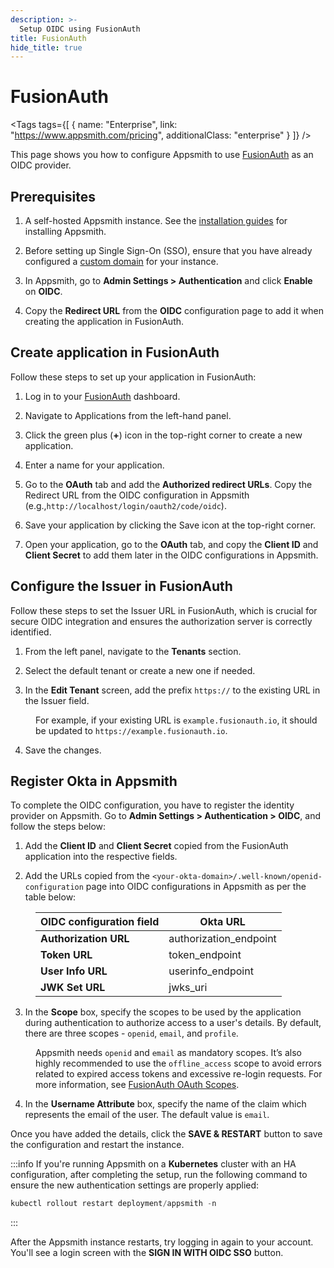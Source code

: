 ```yaml
---
description: >-
  Setup OIDC using FusionAuth
title: FusionAuth
hide_title: true
---
```

<!-- vale off -->

<div className="tag-wrapper">
 <h1>FusionAuth</h1>

<Tags
tags={[
{ name: "Enterprise", link: "https://www.appsmith.com/pricing", additionalClass: "enterprise" }
]}
/>

</div>

<!-- vale on -->

This page shows you how to configure Appsmith to use [FusionAuth](https://fusionauth.io/) as an OIDC provider.

## Prerequisites

1. A self-hosted Appsmith instance. See the [installation guides](/getting-started/setup/installation-guides) for installing Appsmith.

2. Before setting up Single Sign-On (SSO), ensure that you have already configured a [custom domain](/getting-started/setup/instance-configuration/custom-domain) for your instance.

3. In Appsmith, go to **Admin Settings > Authentication** and click **Enable** on **OIDC**.

4. Copy the **Redirect URL** from the **OIDC** configuration page to add it when creating the application in FusionAuth.

<dd>

<ZoomImage src="/img/oidc-appsmith.png" alt="OIDC configurations" caption="OIDC configurations in Appsmith" />

</dd>

## Create application in FusionAuth

Follow these steps to set up your application in FusionAuth:


 <ZoomImage src="/img/fusion-auth-app.png" alt="" caption="" />

1. Log in to your [FusionAuth](https://login.fusionauth.io/admin) dashboard.

2. Navigate to Applications from the left-hand panel.

3. Click the green plus (**+**) icon in the top-right corner to create a new application.

4. Enter a name for your application.

5. Go to the **OAuth** tab and add the **Authorized redirect URLs**. Copy the Redirect URL from the OIDC configuration in Appsmith (e.g.,`http://localhost/login/oauth2/code/oidc`).

6. Save your application by clicking the Save icon at the top-right corner.

7. Open your application, go to the **OAuth** tab, and copy the **Client ID** and **Client Secret** to add them later in the OIDC configurations in Appsmith.




## Configure the Issuer in FusionAuth

Follow these steps to set the Issuer URL in FusionAuth, which is crucial for secure OIDC integration and ensures the authorization server is correctly identified.
 
 <ZoomImage src="/img/fusionauth-issuer.png" alt="" caption="" />



1. From the left panel, navigate to the **Tenants** section.

2. Select the default tenant or create a new one if needed.

3. In the **Edit Tenant** screen, add the prefix `https://` to the existing URL in the Issuer field. 

<dd>

For example, if your existing URL is `example.fusionauth.io`, it should be updated to `https://example.fusionauth.io`. 

</dd>

4. Save the changes.



##  Register Okta in Appsmith

To complete the OIDC configuration, you have to register the identity provider on Appsmith. Go to **Admin Settings > Authentication > OIDC**, and follow the steps below:

1. Add the **Client ID** and **Client Secret** copied from the FusionAuth application into the respective fields.

2. Add the URLs copied from the `<your-okta-domain>/.well-known/openid-configuration` page into OIDC configurations in Appsmith as per the table below:

<dd>


  | **OIDC configuration field**       | **Okta URL**  |
  | ----------------------- | --------------------- |
  | **Authorization URL** | authorization_endpoint     |
  | **Token URL**         | token_endpoint             |
  | **User Info URL**      | userinfo_endpoint         |
  | **JWK Set URL**             |  jwks_uri          |

</dd>


3. In the **Scope** box, specify the scopes to be used by the application during authentication to authorize access to a user's details. By default, there are three scopes - `openid`, `email`, and `profile`. 
 
 <dd>

  Appsmith needs `openid` and `email` as mandatory scopes. It’s also highly recommended to use the `offline_access` scope to avoid errors related to expired access tokens and excessive re-login requests. For more information, see [FusionAuth OAuth Scopes](https://fusionauth.io/docs/lifecycle/authenticate-users/oauth/scopes).

</dd>

4. In the **Username Attribute** box, specify the name of the claim which represents the email of the user. The default value is `email`.

Once you have added the details, click the **SAVE & RESTART** button to save the configuration and restart the instance. 

:::info
If you're running Appsmith on a **Kubernetes** cluster with an HA configuration, after completing the setup, run the following command to ensure the new authentication settings are properly applied:

```js
kubectl rollout restart deployment/appsmith -n
```
:::


After the Appsmith instance restarts, try logging in again to your account. You'll see a login screen with the **SIGN IN WITH OIDC SSO** button.

<dd>

<ZoomImage src="/img/oidc-homepage.png" alt="OIDC-login" caption="Login with OIDC SSO " />

</dd>